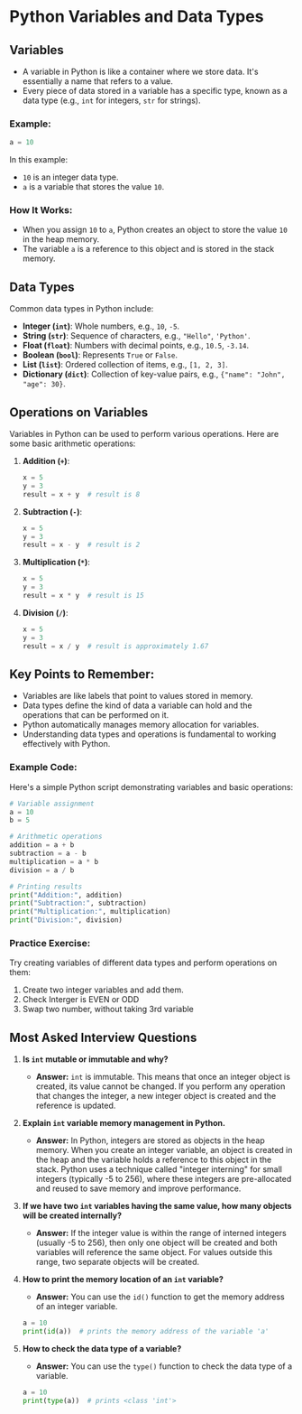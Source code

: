 
# Python Variables and Data Types

## Variables
- A variable in Python is like a container where we store data. It's essentially a name that refers to a value.
- Every piece of data stored in a variable has a specific type, known as a data type (e.g., `int` for integers, `str` for strings).

### Example:
```python
a = 10
```
In this example:
- `10` is an integer data type.
- `a` is a variable that stores the value `10`.

### How It Works:
- When you assign `10` to `a`, Python creates an object to store the value `10` in the heap memory.
- The variable `a` is a reference to this object and is stored in the stack memory.

## Data Types
Common data types in Python include:
- **Integer (`int`)**: Whole numbers, e.g., `10`, `-5`.
- **String (`str`)**: Sequence of characters, e.g., `"Hello"`, `'Python'`.
- **Float (`float`)**: Numbers with decimal points, e.g., `10.5`, `-3.14`.
- **Boolean (`bool`)**: Represents `True` or `False`.
- **List (`list`)**: Ordered collection of items, e.g., `[1, 2, 3]`.
- **Dictionary (`dict`)**: Collection of key-value pairs, e.g., `{"name": "John", "age": 30}`.

## Operations on Variables
Variables in Python can be used to perform various operations. Here are some basic arithmetic operations:

1. **Addition (`+`)**:
    ```python
    x = 5
    y = 3
    result = x + y  # result is 8
    ```

2. **Subtraction (`-`)**:
    ```python
    x = 5
    y = 3
    result = x - y  # result is 2
    ```

3. **Multiplication (`*`)**:
    ```python
    x = 5
    y = 3
    result = x * y  # result is 15
    ```

4. **Division (`/`)**:
    ```python
    x = 5
    y = 3
    result = x / y  # result is approximately 1.67
    ```

## Key Points to Remember:
- Variables are like labels that point to values stored in memory.
- Data types define the kind of data a variable can hold and the operations that can be performed on it.
- Python automatically manages memory allocation for variables.
- Understanding data types and operations is fundamental to working effectively with Python.

### Example Code:
Here's a simple Python script demonstrating variables and basic operations:
```python
# Variable assignment
a = 10
b = 5

# Arithmetic operations
addition = a + b
subtraction = a - b
multiplication = a * b
division = a / b

# Printing results
print("Addition:", addition)
print("Subtraction:", subtraction)
print("Multiplication:", multiplication)
print("Division:", division)
```

### Practice Exercise:
Try creating variables of different data types and perform operations on them:
1. Create two integer variables and add them.
2. Check Interger is EVEN or ODD
3. Swap two number, without taking 3rd variable

## Most Asked Interview Questions

1. **Is `int` mutable or immutable and why?**
    - **Answer:** `int` is immutable. This means that once an integer object is created, its value cannot be changed. If you perform any operation that changes the integer, a new integer object is created and the reference is updated.

2. **Explain `int` variable memory management in Python.**
    - **Answer:** In Python, integers are stored as objects in the heap memory. When you create an integer variable, an object is created in the heap and the variable holds a reference to this object in the stack. Python uses a technique called "integer interning" for small integers (typically -5 to 256), where these integers are pre-allocated and reused to save memory and improve performance.

3. **If we have two `int` variables having the same value, how many objects will be created internally?**
    - **Answer:** If the integer value is within the range of interned integers (usually -5 to 256), then only one object will be created and both variables will reference the same object. For values outside this range, two separate objects will be created.

4. **How to print the memory location of an `int` variable?**
    - **Answer:** You can use the `id()` function to get the memory address of an integer variable.
    ```python
    a = 10
    print(id(a))  # prints the memory address of the variable 'a'
    ```

5. **How to check the data type of a variable?**
    - **Answer:** You can use the `type()` function to check the data type of a variable.
    ```python
    a = 10
    print(type(a))  # prints <class 'int'>
    ```

